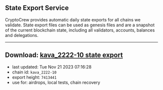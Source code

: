 ## State Export Service
CryptoCrew provides automatic daily state exports for all chains we validate. State export files can be used as genesis files and are a snapshot of the current blockchain state, including all validators, accounts, balances and delegations.

---
**Download: [kava_2222-10 state export](https://dl.ccvalidators.com/SERVICE/kava/kava_2222-10_export_7413441.json)**
---

- last updated: Tue Nov 21 2023 07:16:28
- chain id: `kava_2222-10`
- export height: `7413441`
- use for: airdrops, local tests, chain recovery
